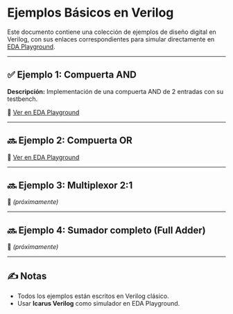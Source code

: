 # Ejemplos Básicos en Verilog

Este documento contiene una colección de ejemplos de diseño digital en Verilog, con sus enlaces correspondientes para simular directamente en [EDA Playground](https://www.edaplayground.com).

---

## ✅ Ejemplo 1: Compuerta AND

**Descripción:** Implementación de una compuerta AND de 2 entradas con su testbench.

🔗 [Ver en EDA Playground](https://www.edaplayground.com/x/wuv4)

---

## 🔜 Ejemplo 2: Compuerta OR
🔗 [Ver en EDA Playground](https://www.edaplayground.com/x/MfUb)



---

## 🔜 Ejemplo 3: Multiplexor 2:1

🔗 *(próximamente)*

---

## 🔜 Ejemplo 4: Sumador completo (Full Adder)

🔗 *(próximamente)*

---

## ✍️ Notas

- Todos los ejemplos están escritos en Verilog clásico.
- Usar **Icarus Verilog** como simulador en EDA Playground.

